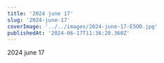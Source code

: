 ```yaml
---
title: '2024 june 17'
slug: '2024-june-17'
coverImage: '../../images/2024-june-17-E5OD.jpg'
publishedAt: '2024-06-17T11:36:28.360Z'
---
```


2024 june 17